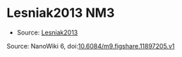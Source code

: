 <a name="material" />

# Lesniak2013 NM3
<script type="application/ld+json">
  {
    "@context": "https://schema.org/",
    "@type": "ChemicalSubstance",
    "@id": "https://egonw.github.io/nanowiki/nanowiki298.html#material",
    "http://purl.org/dc/terms/conformsTo":
      {
        "@type": "CreativeWork",
        "@id": "https://bioschemas.org/profiles/ChemicalSubstance/0.4-RELEASE/"
      },
    "identfier": "298",
    "name": "Lesniak2013 NM3",
    "url": "https://egonw.github.io/nanowiki/nanowiki298.html#material",
    "sameAs": "http://127.0.0.1/mediawiki/index.php/Special:URIResolver/Lesniak2013_NM3"
  }
</script>


* Source: [Lesniak2013](Lesniak2013.md)


Source: NanoWiki 6, doi:[10.6084/m9.figshare.11897205.v1](https://doi.org/10.6084/m9.figshare.11897205.v1)
